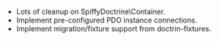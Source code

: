 * Lots of cleanup on SpiffyDoctrine\Container.
* Implement pre-configured PDO instance connections.
* Implement migration/fixture support from doctrin-fixtures.